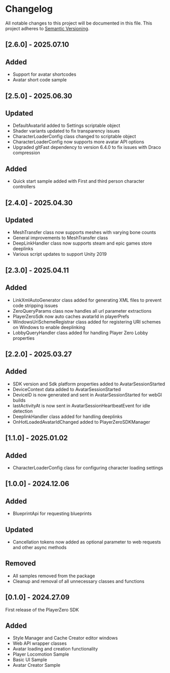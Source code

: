 # Changelog

All notable changes to this project will be documented in this file.
This project adheres to [Semantic Versioning](http://semver.org/).

## [2.6.0] - 2025.07.10

## Added
- Support for avatar shortcodes 
- Avatar short code sample

## [2.5.0] - 2025.06.30

## Updated
- DefaultAvatarId added to Settings scriptable object
- Shader variants updated to fix transparency issues
- CharacterLoaderConfig class changed to scriptable object
- CharacterLoaderConfig now supports more avatar API options
- Upgraded gltFast dependency to version 6.4.0 to fix issues with Draco compression

## Added
- Quick start sample added with First and third person character controllers

## [2.4.0] - 2025.04.30

## Updated
- MeshTransfer class now supports meshes with varying bone counts
- General improvements to MeshTransfer class
- DeepLinkHandler class now supports steam and epic games store deeplinks
- Various script updates to support Unity 2019

## [2.3.0] - 2025.04.11

## Added
- LinkXmlAutoGenerator class added for generating XML files to prevent code stripping issues
- ZeroQueryParams class now handles all url parameter extractions
- PlayerZeroSdk now auto caches avatarId in playerPrefs
- WindowsUriSchemeRegistrar class added for registering URI schemes on Windows to enable deeplinking
- LobbyQueryHandler class added for handling Player Zero Lobby properties

## [2.2.0] - 2025.03.27

## Added
- SDK version and Sdk platform properties added to AvatarSessionStarted
- DeviceContext data added to AvatarSessionStarted
- DeviceID is now generated and sent in AvatarSessionStarted for webGl builds
- lastActivityAt is now sent in AvatarSessionHeartbeatEvent for idle detection
- DeeplinkHandler class added for handling deeplinks
- OnHotLoadedAvatarIdChanged added to PlayerZeroSDKManager 

## [1.1.0] - 2025.01.02

## Added
- CharacterLoaderConfig class for configuring character loading settings

## [1.0.0] - 2024.12.06

## Added
- BlueprintApi for requesting blueprints

## Updated
- Cancellation tokens now added as optional parameter to web requests and other async methods

## Removed
- All samples removed from the package
- Cleanup and removal of all unnecessary classes and functions

## [0.1.0] - 2024.27.09

First release of the PlayerZero SDK

## Added
- Style Manager and Cache Creator editor windows
- Web API wrapper classes
- Avatar loading and creation functionality
- Player Locomotion Sample
- Basic UI Sample
- Avatar Creator Sample
